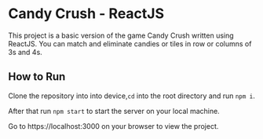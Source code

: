 # Candy Crush - ReactJS

This project is a basic version of the game Candy Crush written using ReactJS. You can match and eliminate candies or tiles in row or columns of 3s and 4s.

## How to Run

Clone the repository into into device,`cd` into the root directory and run `npm i`.

After that run `npm start` to start the server on your local machine.

Go to https://localhost:3000 on your browser to view the project. 
